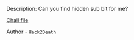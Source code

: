 
Description:
Can you find hidden sub bit for me?

[Chall file](https://mega.nz/file/MCh0BYKK#_dI14nWXHEaQ1CH9ZLcacEDGgljqxVEtWLk-1iXN8a4)

Author - `Hack2Death`


